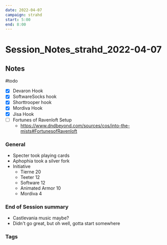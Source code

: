 ```yaml
---
date: 2022-04-07
campaign: strahd
start: 5:00
end: 8:00
---
```

# Session_Notes_strahd_2022-04-07
## Notes
#todo
- [x] Devaron Hook
- [x] SoftwareSocks hook
- [x] Shorttrooper hook
- [x] Mordiva Hook
- [x] Jisa Hook
- [ ] Fortunes of Ravenloft Setup
	- https://www.dndbeyond.com/sources/cos/into-the-mists#FortunesofRavenloft
### General
- Specter took playing cards
- Aphophia took a silver fork
- Initiative
	- Tierne 20
	- Teeter 12
	- Software 12
	- Animated Armor 10
	- Mordiva 4
### End of Session summary
- Castlevania music maybe?
- Didn't go great, but oh well, gotta start somewhere
### Tags